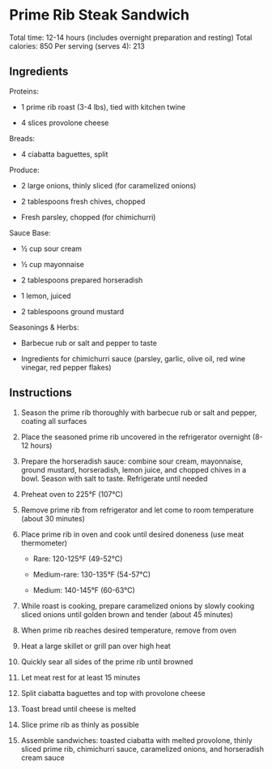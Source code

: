 # **Prime Rib Steak Sandwich**

Total time: 12-14 hours (includes overnight preparation and resting)
Total calories: 850 Per serving (serves 4): 213

## **Ingredients**

Proteins:

-   1 prime rib roast (3-4 lbs), tied with kitchen twine

-   4 slices provolone cheese

Breads:

-   4 ciabatta baguettes, split

Produce:

-   2 large onions, thinly sliced (for caramelized onions)

-   2 tablespoons fresh chives, chopped

-   Fresh parsley, chopped (for chimichurri)

Sauce Base:

-   ½ cup sour cream

-   ½ cup mayonnaise

-   2 tablespoons prepared horseradish

-   1 lemon, juiced

-   2 tablespoons ground mustard

Seasonings & Herbs:

-   Barbecue rub or salt and pepper to taste

-   Ingredients for chimichurri sauce (parsley, garlic, olive oil, red
    wine vinegar, red pepper flakes)

## **Instructions**

1.  Season the prime rib thoroughly with barbecue rub or salt and
    pepper, coating all surfaces

2.  Place the seasoned prime rib uncovered in the refrigerator overnight
    (8-12 hours)

3.  Prepare the horseradish sauce: combine sour cream, mayonnaise,
    ground mustard, horseradish, lemon juice, and chopped chives in a
    bowl. Season with salt to taste. Refrigerate until needed

4.  Preheat oven to 225°F (107°C)

5.  Remove prime rib from refrigerator and let come to room temperature
    (about 30 minutes)

6.  Place prime rib in oven and cook until desired doneness (use meat
    thermometer)

    -   Rare: 120-125°F (49-52°C)

    -   Medium-rare: 130-135°F (54-57°C)

    -   Medium: 140-145°F (60-63°C)

7.  While roast is cooking, prepare caramelized onions by slowly cooking
    sliced onions until golden brown and tender (about 45 minutes)

8.  When prime rib reaches desired temperature, remove from oven

9.  Heat a large skillet or grill pan over high heat

10. Quickly sear all sides of the prime rib until browned

11. Let meat rest for at least 15 minutes

12. Split ciabatta baguettes and top with provolone cheese

13. Toast bread until cheese is melted

14. Slice prime rib as thinly as possible

15. Assemble sandwiches: toasted ciabatta with melted provolone, thinly
    sliced prime rib, chimichurri sauce, caramelized onions, and
    horseradish cream sauce
